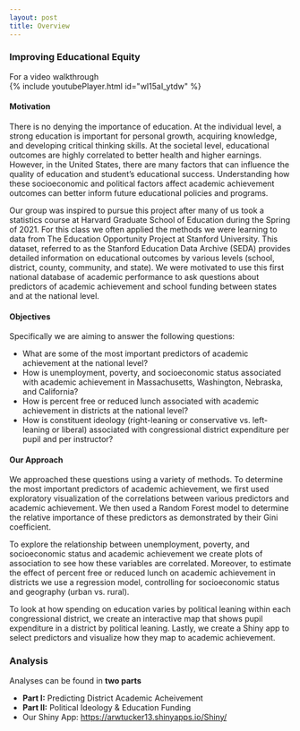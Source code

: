 ```yaml
---
layout: post
title: Overview
---
```


### Improving Educational Equity  

For a video walkthrough  
{% include youtubePlayer.html id="wI15aI_ytdw" %}   


#### Motivation
There is no denying the importance of education. At the individual level, a strong education is important for personal growth, acquiring knowledge, and developing critical thinking skills. At the societal level, educational outcomes are highly correlated to better health and higher earnings. However, in the United States, there are many factors that can influence the quality of education and student’s educational success. Understanding how these socioeconomic and political factors affect academic achievement outcomes can better inform future educational policies and programs.  

Our group was inspired to pursue this project after many of us took a statistics course at Harvard Graduate School of Education during the Spring of 2021. For this class we often applied the methods we were learning to data from The Education Opportunity Project at Stanford University. This dataset, referred to as the Stanford Education Data Archive (SEDA) provides detailed information on educational outcomes by various levels (school, district, county, community, and state). We were motivated to use this first national database of academic performance to ask questions about predictors of academic achievement and school funding between states and at the national level. 

#### Objectives
Specifically we are aiming to answer the following questions:

- What are some of the most important predictors of academic achievement at the national level?
- How is unemployment, poverty, and socioeconomic status associated with academic achievement in Massachusetts, Washington, Nebraska, and California? 
- How is percent free or reduced lunch associated with academic achievement in districts at the national level? 
- How is constituent ideology (right-leaning or conservative vs. left-leaning or liberal) associated with congressional district expenditure per pupil and per instructor?


#### Our Approach
We approached these questions using a variety of methods. To determine the most important predictors of academic achievement, we first used exploratory visualization of the correlations between various predictors and academic achievement. We then used a Random Forest model to determine the relative importance of these predictors as demonstrated by their Gini coefficient.  

To explore the relationship between unemployment, poverty, and socioeconomic status and academic achievement we create plots of association to see how these variables are correlated. Moreover, to estimate the effect of percent free or reduced lunch on academic achievement in districts we use a regression model, controlling for socioeconomic status and geography (urban vs. rural).  

To look at how spending on education varies by political leaning within each congressional district, we create an interactive map that shows pupil expenditure in a district by political leaning. Lastly, we create a Shiny app to select predictors and visualize how they map to academic achievement.



### Analysis
Analyses can be found in **two parts**

* **Part I:** Predicting District Academic Acheivement
* **Part II:** Political Ideology & Education Funding
* Our Shiny App: https://arwtucker13.shinyapps.io/Shiny/

